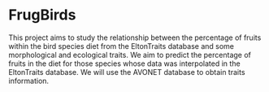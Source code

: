 # FrugBirds
This project aims to study the relationship between the percentage of fruits within the bird species diet from the EltonTraits database and some morphological and ecological traits. We aim to predict the percentage of fruits in the diet for those species whose data was interpolated in the EltonTraits database.
We will use the AVONET database to obtain traits information.
